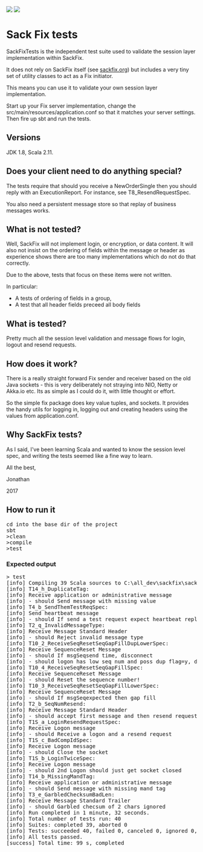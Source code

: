<div style="vertical-align:center">
  <img src ="http://www.sackfix.org/assets/sf_logo.png" />
  <img src ="http://www.sackfix.org/assets/sackfix.png" />
</div>

# Sack Fix tests

SackFixTests is the independent test suite used to validate the session layer implementation within SackFix.
 
It does not rely on SackFix itself (see [sackfix.org](www.sackfix.org)) but includes a very tiny set of
utility classes to act as a Fix initiator.

This means you can use it to validate your own session layer implementation.

Start up your Fix server implementation, change the src/main/resources/application.conf so that it matches your server 
settings.  Then fire up sbt and run the tests.

## Versions

JDK 1.8, Scala 2.11.

## Does your client need to do anything special?

The tests require that should you receive a NewOrderSingle then you should reply with an
ExecutionReport.   For instance, see T8_ResendRequestSpec.

You also need a persistent message store so that replay of business messages works.

## What is not tested?

Well, SackFix will not implement login, or encryption, or data content.  It will also not insist on the ordering of 
fields within the message or header as experience shows there are too many implementations which do not do that 
correctly.

Due to the above, tests that focus on these items were not written.

In particular:  
- A tests of ordering of fields in a group, 
- A test that all header fields preceed all body fields

## What is tested?

Pretty much all the session level validation and message flows for login, logout and resend requests.

## How does it work?

There is a really straight forward Fix sender and receiver based on the old Java sockets - this is very deliberately not
straying into NIO, Netty or Akka.io etc.  Its as simple as I could do it, with little thought or effort.

So the simple fix package does key value tuples, and sockets.  It provides the handy utils for logging in, logging out
and creating headers using the values from application.conf.

## Why SackFix tests?

As I said, I've been learning Scala and wanted to know the session level spec, and writing the tests seemed like a fine
way to learn.

All the best,

Jonathan

2017

## How to run it

<pre>
cd into the base dir of the project
sbt
>clean
>compile
>test
</pre>

### Expected output

<pre>
> test
[info] Compiling 39 Scala sources to C:\all_dev\sackfix\sackfixtests\sf-fix-tester\target\scala-2.11\test-classes...
[info] T14_h_DuplicateTag:
[info] Receive application or administrative message
[info] - should Send message with missing value
[info] T4_b_SendThemTestReqSpec:
[info] Send heartbeat message
[info] - should If send a test request expect heartbeat reply
[info] T2_q_InvalidMessageType:
[info] Receive Message Standard Header
[info] - should Reject invalid message type
[info] T10_2_ReceiveSeqResetSeqGapFillDupLowerSpec:
[info] Receive SequenceReset Message
[info] - should If msgSeq<expected and poss dup ignore
[info] T2_d_GarbledMessage:
[info] Receive Message Standard Header
[info] - should Garbled message ignored
[info] T2_t_BadHeaderOrder:
[info] Receive Message Standard Header
[info] - should Reject a message where first three tags are not as expected
[info] T1S_d_BadLoginMsgSpec:
[info] Receive Logon message
[info] - should send a logout and close socket
[info] SackFixTestSpec:
Very slow test, waiting 22 seconds for heartbeat to arrive
Very slow test, waiting another 6 seconds for testreq to arrive
[info] T6_a_NothingReceivedForHeartbeatPlus20Spec:
[info] Send test request
[info] - should No data received during heartbeat interval
[info] T1B_c_ExpectLoginResponseSpec:
[info] Connect and send logon message
[info] - should Valid Logon message as response is received
[info] T1B_e_FirstMessageNotLoginSpec:
[info] Connect and send logon message
[info] - should Receive any message other than a Logon message
[info] T11_c_ReceiveSeqResetSeqTooLowSpec:
[info] Receive SequenceReset Message
[info] - should Reset the sequence number!
Very slow test, waiting 22 seconds for heartbeat to arrive
[info] T4_a_NoHeartbeatInIntervalSpec:
[info] Send heartbeat message
[info] - should If nothing sent for heartbeat then expect them to send one
[info] T2_e_SeqNumLowDupFlagGoodTimes:
[info] Receive Message Standard Header
[info] - should Message has low seq num and poss dup flag=y with correct times, ignore it as dup.
[info] T14_d_MissingValue:
[info] Receive application or administrative message
[info] - should Send message with missing value
[info] T2_i_BadBeginString:
[info] Receive Message Standard Header
[info] - should Bad begin Str, so logout
[info] - should Bad begin Str and close socket after 2 secs
[info] T14_i_RepeatingGroupCount:
[info] Receive application or administrative message
[info] - should Send message with bad repeating group count
[info] T2_o_SendingTimeOut:
[info] Receive Message Standard Header
[info] - should check the clock is within 2 mins
[info] T13_b_LogoutFromClient:
[info] Receive Logout message
[info] - should ClientLogoutSequence
[info] T1B_d4_BadCompIdSpec:
[info] Connect and send logon message
[info] - should Invalid Logon message is received - BadCompIds Close the socket
[info] T2_g_PossDupFlagMissingOrigSendingTime:
[info] Receive Message Standard Header
[info] - should PossibleDupFlag=Y but origSendingTime is missing
[info] T8_ResendRequestSpec:
[info] Receive Reject Message
[info] - should Send them a valid reject message
[info] T2_f_SeqNumLowDupFlagBadTimes:
[info] Receive Message Standard Header
[info] - should a message has low seq num and poss dup flag=y, and origsendtime>send time, disconnect
[info] - should logon has low seq num and poss dup flag=y, disconnect and close socket after 2 secs
[info] T10_4_ReceiveSeqResetSeqGapFillSpec:
[info] Receive SequenceReset Message
[info] - should Reset the sequence number!
[info] T10_3_ReceiveSeqResetSeqGapFillLowerSpec:
[info] Receive SequenceReset Message
[info] - should If msgSeq<expected and NOT poss dup disconnect
[info] T14_f_ValueBadFormat:
[info] Receive application or administrative message
[info] - should Send message with missing value
[info] T7_RejectHandledSpec:
[info] Receive Reject Message
[info] - should Send them a valid reject message
[info] T2_m_GarbledBodyLen:
[info] Receive Message Standard Header
[info] - should Bad compIds, so reject and logout
[info] T3_b_GarbledChecksum:
[info] Receive Message Standard Trailer
[info] - should Garbled message ignored
[info] T11_a_ReceiveSeqResetSeqSpec:
[info] Receive SequenceReset Message
[info] - should Reset the sequence number!
[info] T2_k_BadCompId:
[info] Receive Message Standard Header
[info] - should Bad compIds, so reject and logout
[info] T2_c_SeqNumLowDupFlag:
[info] Receive Message Standard Header
[info] - should logon has low seq num and poss dup flag=y, disconnect
[info] T10_1_ReceiveSeqResetSeqGapFillHigherSeqNumSpec:
[info] Receive SequenceReset Message
[info] - should If msgSeq>expected then gap fill
[info] T2_b_SeqNumResend:
[info] Receive Message Standard Header
[info] - should accept first message and then resend request
[info] T1S_a_LoginResendRequestSpec:
[info] Receive Logon message
[info] - should Receive a logon and a resend request
[info] T1S_c_BadCompIdSpec:
[info] Receive Logon message
[info] - should Close the socket
[info] T1S_b_LoginTwiceSpec:
[info] Receive Logon message
[info] - should 2nd Logon should just get socket closed
[info] T14_b_MissingMandTag:
[info] Receive application or administrative message
[info] - should Send message with missing mand tag
[info] T3_e_GarbledChecksumBadLen:
[info] Receive Message Standard Trailer
[info] - should Garbled checsum of 2 chars ignored
[info] Run completed in 1 minute, 32 seconds.
[info] Total number of tests run: 40
[info] Suites: completed 39, aborted 0
[info] Tests: succeeded 40, failed 0, canceled 0, ignored 0, pending 0
[info] All tests passed.
[success] Total time: 99 s, completed
</pre>
